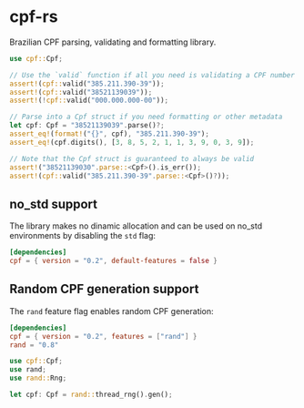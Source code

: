 # cpf-rs

Brazilian CPF parsing, validating and formatting library.

```rust
use cpf::Cpf;

// Use the `valid` function if all you need is validating a CPF number
assert!(cpf::valid("385.211.390-39"));
assert!(cpf::valid("38521139039"));
assert!(!cpf::valid("000.000.000-00"));

// Parse into a Cpf struct if you need formatting or other metadata
let cpf: Cpf = "38521139039".parse()?;
assert_eq!(format!("{}", cpf), "385.211.390-39");
assert_eq!(cpf.digits(), [3, 8, 5, 2, 1, 1, 3, 9, 0, 3, 9]);

// Note that the Cpf struct is guaranteed to always be valid
assert!("38521139030".parse::<Cpf>().is_err());
assert!(cpf::valid("385.211.390-39".parse::<Cpf>()?));
```

## no_std support

The library makes no dinamic allocation and can be used on no_std
environments by disabling the `std` flag:

```toml
[dependencies]
cpf = { version = "0.2", default-features = false }
```

## Random CPF generation support

The `rand` feature flag enables random CPF generation:

```toml
[dependencies]
cpf = { version = "0.2", features = ["rand"] }
rand = "0.8"
```

```rust
use cpf::Cpf;
use rand;
use rand::Rng;

let cpf: Cpf = rand::thread_rng().gen();
```
